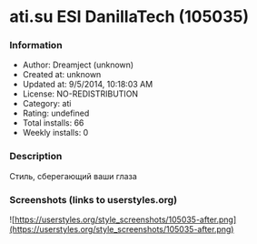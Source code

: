 # ati.su ESI DanillaTech (105035)

### Information
- Author: Dreamject (unknown)
- Created at: unknown
- Updated at: 9/5/2014, 10:18:03 AM
- License: NO-REDISTRIBUTION
- Category: ati
- Rating: undefined
- Total installs: 66
- Weekly installs: 0


### Description
Стиль, сберегающий ваши глаза


### Screenshots (links to userstyles.org)
![https://userstyles.org/style_screenshots/105035-after.png](https://userstyles.org/style_screenshots/105035-after.png)


